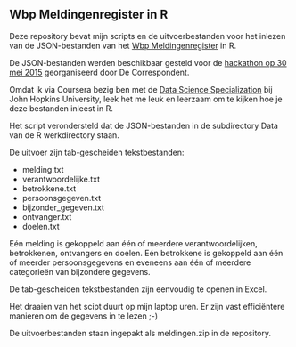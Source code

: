 ## Wbp Meldingenregister in R

Deze repository bevat mijn scripts en de uitvoerbestanden voor het inlezen van de JSON-bestanden van het [Wbp Meldingenregister](https://www.collegebeschermingpersoonsgegevens.nl/asp/orsearch.asp) in R.

De JSON-bestanden werden beschikbaar gesteld voor de [hackathon op 30 mei 2015](https://decorrespondent.nl/2662/Help-mee-de-datakluwen-van-de-overheid-in-kaart-te-brengen/236686493846-1584a8f4) georganiseerd door De Correspondent. 

Omdat ik via Coursera bezig ben met de [Data Science Specialization](https://www.coursera.org/specialization/jhudatascience/1) bij John Hopkins University, leek het me leuk en leerzaam om te kijken hoe je deze bestanden inleest in R.

Het script verondersteld dat de JSON-bestanden in de subdirectory Data van de R werkdirectory staan.

De uitvoer zijn tab-gescheiden tekstbestanden:
* melding.txt
* verantwoordelijke.txt
* betrokkene.txt
* persoonsgegeven.txt
* bijzonder_gegeven.txt
* ontvanger.txt
* doelen.txt

Eén melding is gekoppeld aan één of meerdere verantwoordelijken, betrokkenen, ontvangers en doelen. 
Eén betrokkene is gekoppeld aan één of meerder persoonsgegevens en eveneens aan één of meerdere categorieën van bijzondere gegevens.

De tab-gescheiden tekstbestanden zijn eenvoudig te openen in Excel.

Het draaien van het scipt duurt op mijn laptop uren. Er zijn vast efficiëntere manieren om de gegevens in te lezen ;-)

De uitvoerbestanden staan ingepakt als meldingen.zip in de repository. 
